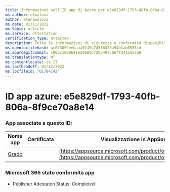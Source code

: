 ```yaml
---
title: Informazioni sull'ID app di Azure per e5e829df-1793-40fb-806a-8f9ce70a8e14
ms.author: elmalova
author: elenamalova
ms.date: 01/11/2022
ms.topic: article
ms.service: attestation
certification_type: attested
description: Tutte le informazioni di sicurezza e conformità disponibili per e5e829df-1793-40fb-806a-8f9ce70a8e14.
ms.openlocfilehash: ac0f3059eebaaa5249b74510328a94b1ab0585fd
ms.sourcegitcommit: c90bc1880b91e2e60bb72b5497366ffd415a57a8
ms.translationtype: MT
ms.contentlocale: it-IT
ms.lasthandoff: 01/12/2022
ms.locfileid: "61784142"
---
```

# <a name="azure-app-id-e5e829df-1793-40fb-806a-8f9ce70a8e14"></a>ID app azure: e5e829df-1793-40fb-806a-8f9ce70a8e14


### <a name="apps-associated-with-this-id"></a>App associate a questo ID:
| **Nome app** | **Certificata** | **Visualizzazione in AppSource** |
|--------------|---------------|-----------------------|
| [Grado](https://docs.microsoft.com/microsoft-365-app-certification/forward/WA200003252) |  | [https://appsource.microsoft.com/product/office/WA200003252](https://appsource.microsoft.com/product/office/WA200003252) |

### <a name="microsoft-365-app-compliance-status"></a>Microsoft 365 stato conformità app
- Publisher Attestaton Status: Completed
